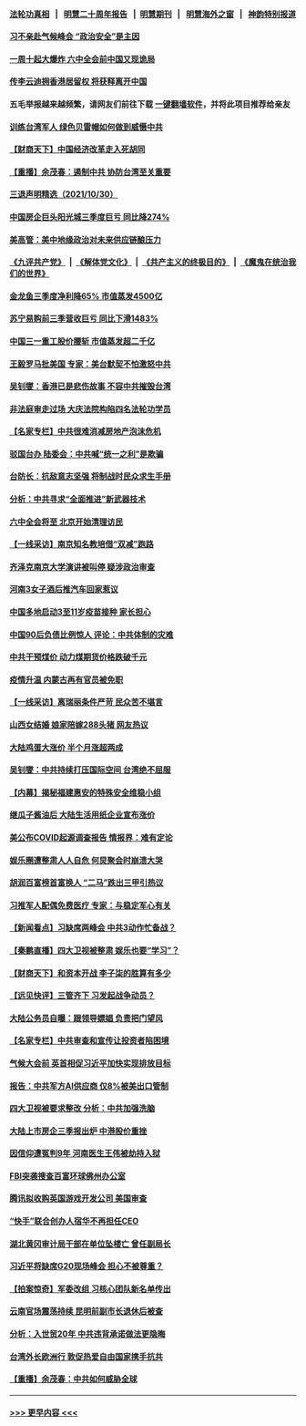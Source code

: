 #### [法轮功真相](https://github.com/gfw-breaker/truth/blob/master/README.md?t=0) &nbsp;&nbsp;|&nbsp;&nbsp; [明慧二十周年报告](https://github.com/gfw-breaker/mh-reports/blob/master/README.md?t=0) &nbsp;&nbsp;|&nbsp;&nbsp;[明慧期刊](https://github.com/gfw-breaker/mh-qikan) &nbsp;&nbsp;|&nbsp;&nbsp; [明慧海外之窗](https://github.com/gfw-breaker/mh-news/blob/master/README.md?t=0) &nbsp;&nbsp;|&nbsp;&nbsp; [神韵特别报道](https://github.com/gfw-breaker/mh-news/blob/master/shenyun.md?t=0)
#### [习不亲赴气候峰会 “政治安全”是主因](../pages/nsc413/n13331532.md?t=10311701) 
#### [一周十起大爆炸 六中全会前中国又现诡局](../pages/nsc413/n13342305.md?t=10311701) 
#### [传李云迪拥香港居留权 将获释离开中国](../pages/nsc413/n13342187.md?t=10311701) 
#### 五毛举报越来越频繁，请网友们前往下载 [一键翻墙软件](https://github.com/gfw-breaker/ssr-accounts)，并将此项目推荐给亲友
#### [训练台湾军人 绿色贝雷帽如何做到威慑中共](../pages/nsc413/n13334754.md?t=10311701) 
#### [【财商天下】中国经济改革走入死胡同](../pages/nsc413/n13341837.md?t=10311701) 
#### [【重播】余茂春：遏制中共 协防台湾至关重要](../pages/nsc413/n13341791.md?t=10311701) 
#### [三退声明精选（2021/10/30）](../pages/nsc413/n13341782.md?t=10311701) 
#### [中国房企巨头阳光城三季度巨亏 同比降274%](../pages/nsc413/n13341749.md?t=10311701) 
#### [美高管：美中地缘政治对未来供应链酿压力](../pages/nsc413/n13341619.md?t=10311701) 
#### [《九评共产党》](https://github.com/begood0513/9ping.md/blob/master/README.md) &nbsp;|&nbsp; [《解体党文化》](../../../../jtdwh.md/blob/master/README.md)  &nbsp;|&nbsp; [《共产主义的终极目的》](../../../../gczydzjmd.md/blob/master/README.md) &nbsp;|&nbsp; [《魔鬼在统治我们的世界》](../../../../mgztzwmdsj.md/blob/master/README.md) 
#### [金龙鱼三季度净利降65% 市值蒸发4500亿](../pages/nsc413/n13341634.md?t=10311701) 
#### [苏宁易购前三季营收巨亏 同比下滑1483%](../pages/nsc413/n13341535.md?t=10311701) 
#### [中国三一重工股价腰斩 市值蒸发超二千亿](../pages/nsc413/n13341460.md?t=10311701) 
#### [王毅罗马批美国 专家：美台默契不怕激怒中共](../pages/nsc413/n13341346.md?t=10311701) 
#### [吴钊燮：香港已是悲伤故事 不容中共摧毁台湾](../pages/nsc413/n13341275.md?t=10311701) 
#### [非法庭审走过场 大庆法院构陷四名法轮功学员](../pages/nsc413/n13339286.md?t=10311701) 
#### [【名家专栏】中共很难消减房地产泡沫危机](../pages/nsc413/n13341018.md?t=10311701) 
#### [驳国台办 陆委会：中共喊“统一之利”是欺骗](../pages/nsc413/n13341165.md?t=10311701) 
#### [台防长：抗敌意志坚强 将制战时民众求生手册](../pages/nsc413/n13340582.md?t=10311701) 
#### [分析：中共寻求“全面推进”新武器技术](../pages/nsc413/n13341035.md?t=10311701) 
#### [六中全会将至 北京开始清理访民](../pages/nsc413/n13340942.md?t=10311701) 
#### [【一线采访】南京知名教培借“双减”跑路](../pages/nsc413/n13340637.md?t=10311701) 
#### [齐泽克南京大学演讲被叫停 疑涉政治审查](../pages/nsc413/n13340780.md?t=10311701) 
#### [河南3女子酒后推汽车回家惹议](../pages/nsc413/n13340806.md?t=10311701) 
#### [中国多地启动3至11岁疫苗接种 家长担心](../pages/nsc413/n13338924.md?t=10311701) 
#### [中国90后负债比例惊人 评论：中共体制的灾难](../pages/nsc413/n13337373.md?t=10311701) 
#### [中共干预煤价 动力煤期货价格跌破千元](../pages/nsc413/n13340580.md?t=10311701) 
#### [疫情升温 内蒙古再有官员被免职](../pages/nsc413/n13340726.md?t=10311701) 
#### [【一线采访】离瑞丽条件严苛 民众苦不堪言](../pages/nsc413/n13340605.md?t=10311701) 
#### [山西女结婚 娘家陪嫁288头猪 网友热议](../pages/nsc413/n13340585.md?t=10311701) 
#### [大陆鸡蛋大涨价 半个月涨超两成](../pages/nsc413/n13340411.md?t=10311701) 
#### [吴钊燮：中共持续打压国际空间 台湾绝不屈服](../pages/nsc413/n13340323.md?t=10311701) 
#### [【内幕】揭秘福建惠安的特殊安全维稳小组](../pages/nsc413/n13335350.md?t=10311701) 
#### [继瓜子酱油后 大陆生活用纸企业宣布涨价](../pages/nsc413/n13340121.md?t=10311701) 
#### [美公布COVID起源调查报告 情报界：难有定论](../pages/nsc413/n13340039.md?t=10311701) 
#### [娱乐圈遭整肃人人自危 何炅聚会时崩溃大哭](../pages/nsc413/n13339983.md?t=10311701) 
#### [胡润百富榜首富换人 “二马”跌出三甲引热议](../pages/nsc413/n13340001.md?t=10311701) 
#### [习推军人配偶免费医疗 专家：与稳定军心有关](../pages/nsc413/n13338634.md?t=10311701) 
#### [【新闻看点】习缺席两峰会 中共3动作忙备战？](../pages/nsc413/n13339932.md?t=10311701) 
#### [【秦鹏直播】四大卫视被整肃 娱乐也要“学习”？](../pages/nsc413/n13339957.md?t=10311701) 
#### [【财商天下】和资本开战 李子柒的胜算有多少](../pages/nsc413/n13339536.md?t=10311701) 
#### [【远见快评】三管齐下 习发起战争动员？](../pages/nsc413/n13339955.md?t=10311701) 
#### [大陆公务员自曝：跟领导嫖娼 负责把门望风](../pages/nsc413/n13339951.md?t=10311701) 
#### [【名家专栏】中共审查和宣传让投资者陷困境](../pages/nsc413/n13339051.md?t=10311701) 
#### [气候大会前 英首相促习近平加快实现排放目标](../pages/nsc413/n13339899.md?t=10311701) 
#### [报告：中共军方AI供应商 仅8%被美出口管制](../pages/nsc413/n13339805.md?t=10311701) 
#### [四大卫视被要求整改 分析：中共加强洗脑](../pages/nsc413/n13338288.md?t=10311701) 
#### [大陆上市房企三季报出炉 中港股价重挫](../pages/nsc413/n13339673.md?t=10311701) 
#### [因信仰遭冤判9年 河南医生王伟被劫持入狱](../pages/nsc413/n13338846.md?t=10311701) 
#### [FBI突袭搜查百富环球佛州办公室](../pages/nsc413/n13339687.md?t=10311701) 
#### [腾讯拟收购英国游戏开发公司 美国审查](../pages/nsc413/n13339614.md?t=10311701) 
#### [“快手”联合创办人宿华不再担任CEO](../pages/nsc413/n13339604.md?t=10311701) 
#### [湖北黄冈审计局干部在单位坠楼亡 曾任副局长](../pages/nsc413/n13339343.md?t=10311701) 
#### [习近平将缺席G20现场峰会 担心不被尊重？](../pages/nsc413/n13339252.md?t=10311701) 
#### [【拍案惊奇】军委改组 习核心团队新名单传出](../pages/nsc413/n13339171.md?t=10311701) 
#### [云南官场震荡持续 昆明前副市长退休后被查](../pages/nsc413/n13338885.md?t=10311701) 
#### [分析：入世贸20年 中共违背承诺做法更隐晦](../pages/nsc413/n13339356.md?t=10311701) 
#### [台湾外长欧洲行 敦促热爱自由国家携手抗共](../pages/nsc413/n13339428.md?t=10311701) 
#### [【重播】余茂春：中共如何威胁全球](../pages/nsc413/n13332516.md?t=10311701) 

----
#### [ >>> 更早内容 <<< ](../indexes/nsc413-earlier.md)
